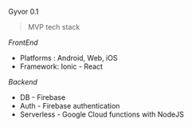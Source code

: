 Gyvor 0.1 

> MVP tech stack 

*FrontEnd* 

- Platforms : Android, Web, iOS
- Framework: Ionic - React


*Backend* 

- DB - Firebase
- Auth - Firebase authentication
- Serverless - Google Cloud functions with NodeJS